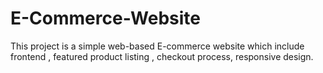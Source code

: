 # E-Commerce-Website
This project is a simple web-based E-commerce website which include frontend , featured product listing , checkout process, responsive design.
